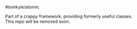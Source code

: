 #tomkyle/atomic

Part of a crappy framework, providing formerly useful classes.  
This repo will be removed soon.
